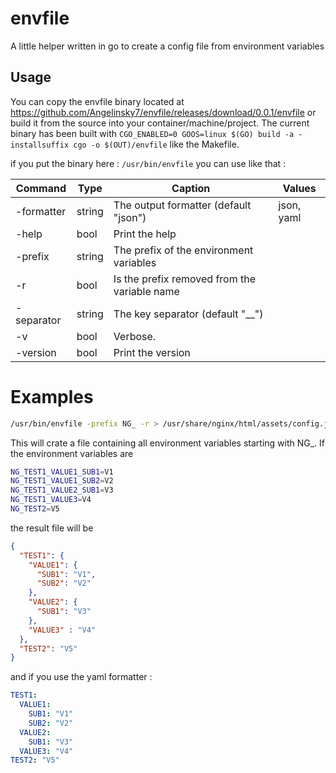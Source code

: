 # envfile
A little helper written in go to create a config file from environment variables

 ## Usage

You can copy the envfile binary located at https://github.com/Angelinsky7/envfile/releases/download/0.0.1/envfile or build it from the source into your container/machine/project.
The current binary has been built with `CGO_ENABLED=0 GOOS=linux $(GO) build -a -installsuffix cgo -o $(OUT)/envfile` like the Makefile.

if you put the binary here : `/usr/bin/envfile` you can use like that :

| Command     | Type    | Caption | Values |
|-------------|---------|---------|--------|
| -formatter  | string  | The output formatter (default "json")        | json, yaml  |
| -help       | bool    | Print the help                               |   |
| -prefix     | string  | The prefix of the environment variables      |   |
| -r          | bool    | Is the prefix removed from the variable name |   |
| -separator  | string  | The key separator (default "__")             |   |
| -v          | bool    | Verbose.                                     |   |
| -version    | bool    | Print the version                            |   |

# Examples

```bash
/usr/bin/envfile -prefix NG_ -r > /usr/share/nginx/html/assets/config.json
```

This will crate a file containing all environment variables starting with NG_.
If the environment variables are 

```bash
NG_TEST1_VALUE1_SUB1=V1
NG_TEST1_VALUE1_SUB2=V2
NG_TEST1_VALUE2_SUB1=V3
NG_TEST1_VALUE3=V4
NG_TEST2=V5
```

the result file will be

```json
{
  "TEST1": {
    "VALUE1": {
      "SUB1": "V1",
      "SUB2": "V2"
    },
    "VALUE2": {
      "SUB1": "V3"
    },
    "VALUE3" : "V4"
  },
  "TEST2": "V5"
}
```

and if you use the yaml formatter :

```yaml
TEST1: 
  VALUE1: 
    SUB1: "V1"
    SUB2: "V2"
  VALUE2:
    SUB1: "V3"
  VALUE3: "V4"
TEST2: "V5"
```